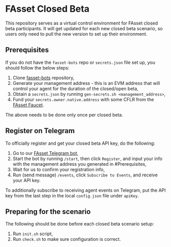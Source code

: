 # FAsset Closed Beta

This repository serves as a virtual control environment for FAsset closed beta participants.
It will get updated for each new closed beta scenario, so users only need to pull the new version to set up their environment.

## Prerequisites

If you do not have the `fasset-bots` repo or `secrets.json` file set up, you should follow the below steps:
1. Clone [fasset-bots](https://github.com/flare-labs-ltd/fasset-bots.git) repository,
1. Generate your management address - this is an EVM address that will control your agent for the duration of the closed/open beta,
1. Obtain a `secrets.json` by running `gen-secrets.sh <management_address>`,
1. Fund your `secrets.owner.native.address` with some CFLR from the [FAsset Faucet](https://faucet.flare.network/).

The above needs to be done only once per closed beta.

## Register on Telegram

To officially register and get your closed beta API key, do the following:
1. Go to our [FAsset Telegram bot](https://t.me/FlareFAssetsBot),
1. Start the bot by running `/start`, then click `Register`, and input your info with the management address you generated in #Prerequisites,
1. Wait for us to confirm your registration info,
1. Run (send message) `/events`, click `Subscribe to Events`, and receive your API key.

To additionally subscribe to receiving agent events on Telegram, put the API key from the last step in the local `config.json` file under `apiKey`.

## Preparing for the scenario

The following should be done before each closed beta scenario setup:
1. Run `init.sh` script,
1. Run `check.sh` to make sure configuration is correct.
